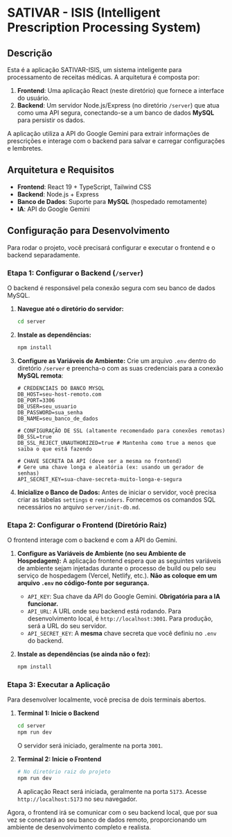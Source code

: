 # SATIVAR - ISIS (Intelligent Prescription Processing System)

## Descrição

Esta é a aplicação SATIVAR-ISIS, um sistema inteligente para processamento de receitas médicas. A arquitetura é composta por:

1.  **Frontend**: Uma aplicação React (neste diretório) que fornece a interface do usuário.
2.  **Backend**: Um servidor Node.js/Express (no diretório `/server`) que atua como uma API segura, conectando-se a um banco de dados **MySQL** para persistir os dados.

A aplicação utiliza a API do Google Gemini para extrair informações de prescrições e interage com o backend para salvar e carregar configurações e lembretes.

## Arquitetura e Requisitos

-   **Frontend**: React 19 + TypeScript, Tailwind CSS
-   **Backend**: Node.js + Express
-   **Banco de Dados**: Suporte para **MySQL** (hospedado remotamente)
-   **IA**: API do Google Gemini

## Configuração para Desenvolvimento

Para rodar o projeto, você precisará configurar e executar o frontend e o backend separadamente.

### Etapa 1: Configurar o Backend (`/server`)

O backend é responsável pela conexão segura com seu banco de dados MySQL.

1.  **Navegue até o diretório do servidor:**
    ```bash
    cd server
    ```
2.  **Instale as dependências:**
    ```bash
    npm install
    ```
3.  **Configure as Variáveis de Ambiente:**
    Crie um arquivo `.env` dentro do diretório `/server` e preencha-o com as suas credenciais para a conexão **MySQL remota**:

    ```env
    # CREDENCIAIS DO BANCO MYSQL
    DB_HOST=seu-host-remoto.com
    DB_PORT=3306
    DB_USER=seu_usuario
    DB_PASSWORD=sua_senha
    DB_NAME=seu_banco_de_dados

    # CONFIGURAÇÃO DE SSL (altamente recomendado para conexões remotas)
    DB_SSL=true
    DB_SSL_REJECT_UNAUTHORIZED=true # Mantenha como true a menos que saiba o que está fazendo

    # CHAVE SECRETA DA API (deve ser a mesma no frontend)
    # Gere uma chave longa e aleatória (ex: usando um gerador de senhas)
    API_SECRET_KEY=sua-chave-secreta-muito-longa-e-segura
    ```

4.  **Inicialize o Banco de Dados:**
    Antes de iniciar o servidor, você precisa criar as tabelas `settings` e `reminders`. Fornecemos os comandos SQL necessários no arquivo `server/init-db.md`.

### Etapa 2: Configurar o Frontend (Diretório Raiz)

O frontend interage com o backend e com a API do Gemini.

1.  **Configure as Variáveis de Ambiente (no seu Ambiente de Hospedagem):**
    A aplicação frontend espera que as seguintes variáveis de ambiente sejam injetadas durante o processo de build ou pelo seu serviço de hospedagem (Vercel, Netlify, etc.). **Não as coloque em um arquivo `.env` no código-fonte por segurança.**

    -   `API_KEY`: Sua chave da API do Google Gemini. **Obrigatória para a IA funcionar.**
    -   `API_URL`: A URL onde seu backend está rodando. Para desenvolvimento local, é `http://localhost:3001`. Para produção, será a URL do seu servidor.
    -   `API_SECRET_KEY`: A **mesma** chave secreta que você definiu no `.env` do backend.

2.  **Instale as dependências (se ainda não o fez):**
    ```bash
    npm install
    ```

### Etapa 3: Executar a Aplicação

Para desenvolver localmente, você precisa de dois terminais abertos.

1.  **Terminal 1: Inicie o Backend**
    ```bash
    cd server
    npm run dev
    ```
    O servidor será iniciado, geralmente na porta `3001`.

2.  **Terminal 2: Inicie o Frontend**
    ```bash
    # No diretório raiz do projeto
    npm run dev
    ```
    A aplicação React será iniciada, geralmente na porta `5173`. Acesse `http://localhost:5173` no seu navegador.

Agora, o frontend irá se comunicar com o seu backend local, que por sua vez se conectará ao seu banco de dados remoto, proporcionando um ambiente de desenvolvimento completo e realista.